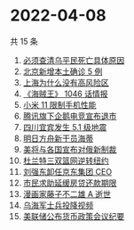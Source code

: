 # 2022-04-08

共 15 条

<!-- BEGIN ZHIHUSEARCH -->
<!-- 最后更新时间 Fri Apr 08 2022 01:15:06 GMT+0800 (China Standard Time) -->
1. [必须查清乌平民死亡具体原因](https://www.zhihu.com/search?q=布查平民死亡具体原因)
1. [北京新增本土确诊 5 例](https://www.zhihu.com/search?q=北京新增疫情)
1. [上海为什么没有高风险区](https://www.zhihu.com/search?q=上海高风险)
1. [《海贼王》 1046 话情报](https://www.zhihu.com/search?q=海贼王)
1. [小米 11 限制手机性能](https://www.zhihu.com/search?q=小米11性能)
1. [腾讯旗下企鹅电竞宣布退市](https://www.zhihu.com/search?q=企鹅电竞)
1. [四川宜宾发生 5.1 级地震](https://www.zhihu.com/search?q=四川宜宾地震)
1. [明日方舟新干员海蒂](https://www.zhihu.com/search?q=明日方舟)
1. [美将与各国宣布对俄新制裁](https://www.zhihu.com/search?q=对俄新制裁)
1. [杜兰特三双篮网逆转纽约](https://www.zhihu.com/search?q=篮网)
1. [刘强东卸任京东集团 CEO](https://www.zhihu.com/search?q=刘强东)
1. [市民求助延缓房贷还款期限](https://www.zhihu.com/search?q=市民求助延缓房贷还款期限)
1. [漫画家藤子不二雄 A 逝世](https://www.zhihu.com/search?q=藤子不二雄A)
1. [乌海军士兵投降视频](https://www.zhihu.com/search?q=乌海军士兵投降视频)
1. [美联储公布货币政策会议纪要](https://www.zhihu.com/search?q=美联储)
<!-- END ZHIHUSEARCH -->
